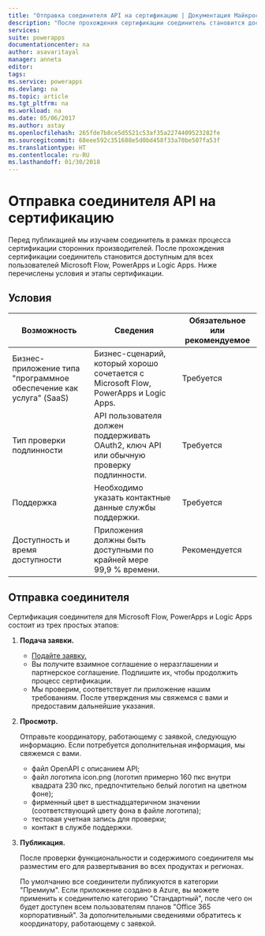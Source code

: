 ```yaml
---
title: "Отправка соединителя API на сертификацию | Документация Майкрософт"
description: "После прохождения сертификации соединитель становится доступным для всех пользователей Microsoft Flow, PowerApps и Logic Apps."
services: 
suite: powerapps
documentationcenter: na
author: asavaritayal
manager: anneta
editor: 
tags: 
ms.service: powerapps
ms.devlang: na
ms.topic: article
ms.tgt_pltfrm: na
ms.workload: na
ms.date: 05/06/2017
ms.author: astay
ms.openlocfilehash: 265fde7b8ce5d5521c53af35a2274409523282fe
ms.sourcegitcommit: 68eee592c351688e5d0bd458f33a70be507fa53f
ms.translationtype: HT
ms.contentlocale: ru-RU
ms.lasthandoff: 01/30/2018
---
```

# <a name="submit-for-certification-as-an-api-connector-powerapps"></a>Отправка соединителя API на сертификацию
Перед публикацией мы изучаем соединитель в рамках процесса сертификации сторонних производителей. После прохождения сертификации соединитель становится доступным для всех пользователей Microsoft Flow, PowerApps и Logic Apps. Ниже перечислены условия и этапы сертификации.

## <a name="criteria"></a>Условия
| Возможность | Сведения | Обязательное или рекомендуемое |
| --- | --- | --- |
| Бизнес-приложение типа "программное обеспечение как услуга" (SaaS) |Бизнес-сценарий, который хорошо сочетается с Microsoft Flow, PowerApps и Logic Apps. |Требуется |
| Тип проверки подлинности |API пользователя должен поддерживать OAuth2, ключ API или обычную проверку подлинности. |Требуется |
| Поддержка |Необходимо указать контактные данные службы поддержки. |Требуется |
| Доступность и время доступности |Приложения должны быть доступными по крайней мере 99,9 % времени. |Рекомендуется |

## <a name="submitting-your-connector"></a>Отправка соединителя
Сертификация соединителя для Microsoft Flow, PowerApps и Logic Apps состоит из трех простых этапов:

1. **Подача заявки.**
   
   * [Подайте заявку.](https://go.microsoft.com/fwlink/?linkid=848754)
   * Вы получите взаимное соглашение о неразглашении и партнерское соглашение. Подпишите их, чтобы продолжить процесс сертификации.
   * Мы проверим, соответствует ли приложение нашим требованиям. После утверждения мы свяжемся с вами и предоставим дальнейшие указания.
2. **Просмотр.**
   
    Отправьте координатору, работающему с заявкой, следующую информацию. Если потребуется дополнительная информация, мы свяжемся с вами.
   
   * файл OpenAPI с описанием API;
   * файл логотипа icon.png (логотип примерно 160 пкс внутри квадрата 230 пкс, предпочтительно белый логотип на цветном фоне);
   * фирменный цвет в шестнадцатеричном значении (соответствующий цвету фона в файле логотипа);
   * тестовая учетная запись для проверки;
   * контакт в службе поддержки.
3. **Публикация.**
   
    После проверки функциональности и содержимого соединителя мы разместим его для развертывания во всех продуктах и регионах. 
   
    По умолчанию все соединители публикуются в категории "Премиум". Если приложение создано в Azure, вы можете применить к соединителю категорию "Стандартный", после чего он будет доступен всем пользователям планов "Office 365 корпоративный". За дополнительными сведениями обратитесь к координатору, работающему с заявкой.

